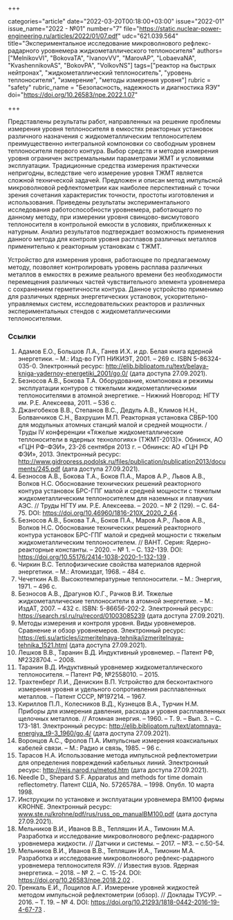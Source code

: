 +++

categories="article"
date="2022-03-20T00:18:00+03:00"
issue="2022-01"
issue_name="2022 - №01"
number="7"
file="https://static.nuclear-power-engineering.ru/articles/2022/01/07.pdf"
udc="621.039.564"
title="Экспериментальное исследование микроволнового рефлекс-радарного уровнемера жидкометаллического теплоносителя"
authors=["MelnikovVI", "BokovaTA", "IvanovVV", "MarovAP", "LobaevaNA", "KvashennikovAS", "BokovPA", "VolkovNS"]
tags=["реактор на быстрых нейтронах", "жидкометаллический теплоноситель", "уровень теплоносителя", "измерение", "методы измерения уровня"]
rubric = "safety"
rubric_name = "Безопасность, надежность и диагностика ЯЭУ"
doi="https://doi.org/10.26583/npe.2022.1.07"

+++

Представлены результаты работ, направленных на решение проблемы измерения уровня теплоносителя в емкостях реакторных установок различного назначения с жидкометаллическим теплоносителем преимущественно интегральной компоновки со свободным уровнем теплоносителя первого контура. Выбор средств и методов измерения уровня ограничен экстремальными параметрами ЖМТ и условиями эксплуатации. Традиционные средства измерения практически непригодны, вследствие чего измерение уровня ТЖМТ является сложной технической задачей. Предложен и описан метод импульсной микроволновой рефлектометрии как наиболее перспективный с точки зрения сочетания характеристик точности, простоты изготовления и использования. Приведены результаты экспериментального исследования работоспособности уровнемера, работающего по данному методу, при измерении уровня свинцово-висмутового теплоносителя в контрольной емкости в условиях, приближенных к натурным. Анализ результатов подтверждает возможность применения данного метода для контроля уровня расплавов различных металлов применительно к реакторным установкам с ТЖМТ.

Устройство для измерения уровня, работающее по предлагаемому методу, позволяет контролировать уровень расплава различных металлов в емкостях в режиме реального времени без необходимости перемещения различных частей чувствительного элемента уровнемера с сохранением герметичности контура. Данное устройство применимо для различных ядерных энергетических установок, ускорительно-управляемых систем, исследовательских реакторов и различных экспериментальных стендов с жидкометаллическими теплоносителями.

### Ссылки

1. Адамов Е.О., Большов Л.А., Ганев И.Х. и др. Белая книга ядерной энергетики. – М.: Изд-во ГУП НИКИЭТ, 2001. – 269 с. ISBN 5-86324-035-0. Электронный ресурс: http://elib.biblioatom.ru/text/belaya-kniga-yadernoy-energetiki_2001/go,0/ (дата доступа 27.09.2021).
2. Безносов А.В., Бокова Т.А. Оборудование, компоновка и режимы эксплуатации контуров с тяжелыми жидкометаллическими теплоносителями в атомной энергетике. – Нижний Новгород: НГТУ им. Р.Е. Алексеева, 2011. – 536 с.
3. Джангобеков В.В., Степанов В.С., Дедуль А.В., Климов Н.Н., Болванчиков С.Н., Вахрушин М.П. Реакторная установка СВБР-100 для модульных атомных станций малой и средней мощности. / Труды IV конференции «Тяжелые жидкометаллические теплоносители в ядерных технологиях» (ТЖМТ-2013)». Обнинск, АО «ГЦН РФ-ФЭИ», 23-26 сентября 2013 г. – Обнинск: АО «ГЦН РФ ФЭИ», 2013. Электронный ресурс: http://www.gidropress.podolsk.ru/files/publication/publication2013/documents/245.pdf (дата доступа 27.09.2021).
4. Безносов А.В., Бокова Т.А., Боков П.А., Маров А.Р., Львов А.В., Волков Н.С. Обоснование технических решений реакторного контура установок БРС-ГПГ малой и средней мощности с тяжелым жидкометаллическим теплоносителем для наземных и плавучих АЭC. // Труды НГТУ им. Р.Е. Алексеева. – 2020. – № 2 (129). – С. 64-75. DOI: https://doi.org/10.46960/1816-210X_2020_2_64 .
5. Безносов А.В., Бокова Т.А., Боков П.А., Маров А.Р., Львов А.В., Волков Н.С. Обоснование технических решений реакторного контура установок БРС-ГПГ малой и средней мощности с тяжелым жидкометаллическим теплоносителем. // ВАНТ. Серия: Ядерно-реакторные константы. – 2020. – № 1. – С. 132-139. DOI: https://doi.org/10.55176/2414-1038-2020-1-132-139 .
6. Чиркин В.С. Теплофизические свойства материалов ядерной энергетики. – М.: Атомиздат, 1968. – 484 с.
7. Чечеткин А.В. Высокотемпературные теплоносители. – М.: Энергия, 1971. – 496 с.
8. Безносов А.В., Драгунов Ю.Г., Рачков В.И. Тяжелые жидкометаллические теплоносители в атомной энергетике. – М.: ИздАТ, 2007. – 432 с. ISBN: 5-86656-202-2. Электронный ресурс: https://search.rsl.ru/ru/record/01003085239 (дата доступа 27.09.2021).
9. Методы измерения и контроля уровня. Виды уровнемеров. Сравнение и обзор уровнемеров. Электронный ресурс: https://eti.su/articles/izmeritelnaya-tehnika/izmeritelnaya-tehnika_1521.html (дата доступа 27.09.2021).
10. Лешков В.В., Таранин В.Д. Индуктивный уровнемер. – Патент РФ, №2328704. – 2008.
11. Таранин В.Д. Индуктивный уровнемер жидкометаллического теплоносителя. – Патент РФ, №2558010. – 2015.
12. Трахтенберг Л.И., Денискин В.П. Устройство для бесконтактного измерения уровня и удельного сопротивления расплавленных металлов. – Патент СССР, №197214. – 1967.
13. Кириллов П.Л., Колесников В.Д., Кузнецов В.А., Турчин Н.М. Приборы для измерения давления, расхода и уровня расплавленных щелочных металлов. // Атомная энергия. – 1960. – Т. 9. – Вып. 3. – С. 173-181. Электронный ресурс: http://elib.biblioatom.ru/text/atomnaya-energiya_t9-3_1960/go,4/ (дата доступа 27.09.2021).
14. Воронцов A.C., Фролов П.А. Импульсные измерения коаксиальных кабелей связи. – М.: Радио и связь, 1985. – 96 с.
15. Тарасов Н.А. Использование метода импульсной рефлектометрии для определения повреждений кабельных линий. Электронный ресурс: http://reis.narod.ru/metod.htm (дата доступа 27.09.2021).
16. Needle D., Shepard S.F. Apparatus and methods for time domain reflectometry. Патент США, No. 5726578A. – 1998. Опубл. 10 марта 1998.
17. Инструкции по установке и эксплуатации уровнемера BM100 фирмы KROHNE. Электронный ресурс: www.ste.ru/krohne/pdf/rus/russ_op_manualBM100.pdf (дата доступа 27.09.2021).
18. Мельников В.И., Иванов В.В., Тепляшин И.А., Тимонин М.А. Разработка и исследование микроволнового рефлекс-радарного уровнемера жидкости. // Датчики и системы. – 2017. – №3. – с.50-54.
19. Мельников В.И., Иванов В.В., Тепляшин И.А., Тимонин М.А. Разработка и исследование микроволнового рефлекс-радарного уровнемера теплоносителя ЯЭУ. // Известия вузов. Ядерная энергетика. – 2018. – № 2. – С. 15-24. DOI: https://doi.org/10.26583/npe.2018.2.02 .
20. Тренкаль Е.И., Лощилов А.Г. Измерение уровней жидкостей методом импульсной рефлектометрии (обзор). // Доклады ТУСУР. – 2016. – Т. 19. – № 4. DOI: https://doi.org/10.21293/1818-0442-2016-19-4-67-73 .